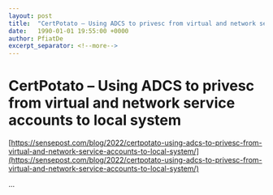 ```yaml
---
layout: post
title:  "CertPotato – Using ADCS to privesc from virtual and network service accounts to local system"
date:   1990-01-01 19:55:00 +0000
author: PfiatDe
excerpt_separator: <!--more-->
---
```


# CertPotato – Using ADCS to privesc from virtual and network service accounts to local system
[https://sensepost.com/blog/2022/certpotato-using-adcs-to-privesc-from-virtual-and-network-service-accounts-to-local-system/](https://sensepost.com/blog/2022/certpotato-using-adcs-to-privesc-from-virtual-and-network-service-accounts-to-local-system/)

...
<!--more-->
